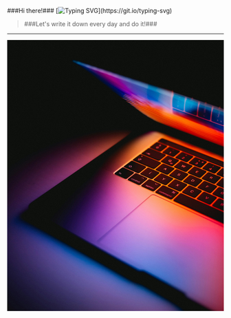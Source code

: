 ###Hi there!###
[![Typing SVG](https://readme-typing-svg.herokuapp.com?color=%2336BCF7&lines=What+is+your+purpose+for+a+week?)](https://git.io/typing-svg)

> ###Let's write it down every day and do it!###
 

---
![ToDoList](src/img-1.jpg)


